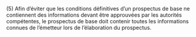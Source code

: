 (5) Afin d’éviter que les conditions définitives d’un prospectus de base ne contiennent des informations devant être approuvées par les autorités compétentes, le prospectus de base doit contenir toutes les informations connues de l’émetteur lors de l’élaboration du prospectus.